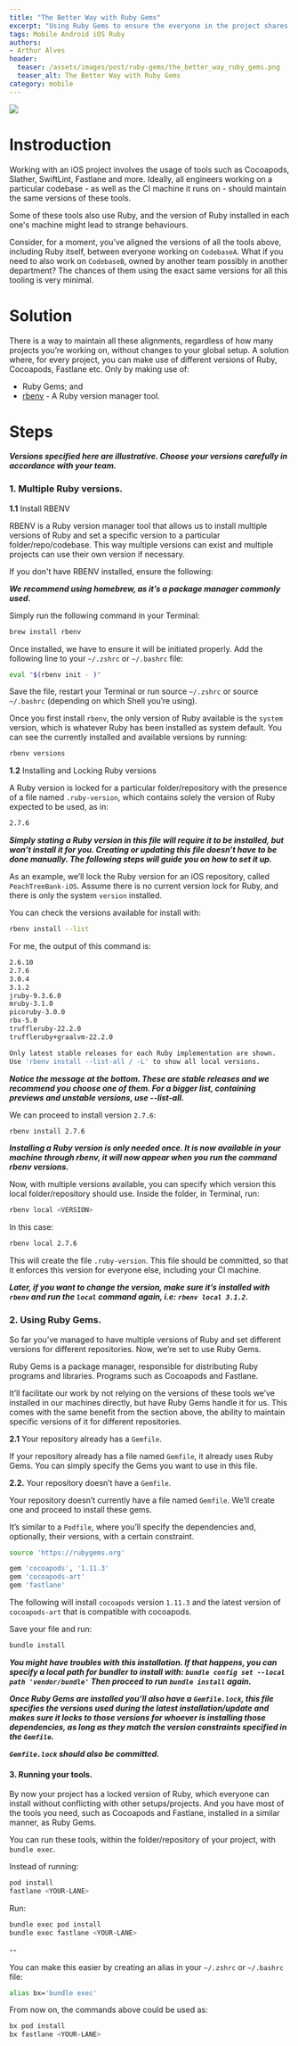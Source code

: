```yaml
---
title: "The Better Way with Ruby Gems"
excerpt: "Using Ruby Gems to ensure the everyone in the project shares the same setup."
tags: Mobile Android iOS Ruby
authors:
- Arthur Alves
header:
  teaser: /assets/images/post/ruby-gems/the_better_way_ruby_gems.png
  teaser_alt: The Better Way with Ruby Gems
category: mobile
---
```


![](/assets/images/post/ruby-gems/the_better_way_ruby_gems.png)

# Instroduction

Working with an iOS project involves the usage of tools such as Cocoapods, Slather, SwiftLint, Fastlane and more. Ideally, all engineers working on a particular codebase - as well as the CI machine it runs on - should maintain the same versions of these tools.

Some of these tools also use Ruby, and the version of Ruby installed in each one's machine might lead to strange behaviours.

Consider, for a moment, you’ve aligned the versions of all the tools above, including Ruby itself, between everyone working on `CodebaseA`. What if you need to also work on `CodebaseB`, owned by another team possibly in another department? The chances of them using the exact same versions for all this tooling is very minimal.

# Solution

There is a way to maintain all these alignments, regardless of how many projects you’re working on, without changes to your global setup. A solution where, for every project, you can make use of different versions of Ruby, Cocoapods, Fastlane etc. Only by making use of:

* Ruby Gems; and
* [rbenv](https://github.com/rbenv/rbenv) - A Ruby version manager tool.

# Steps

**_Versions specified here are illustrative. Choose your versions carefully in accordance with your team._**

### **1.** Multiple Ruby versions.

**1.1** Install RBENV

RBENV is a Ruby version manager tool that allows us to install multiple versions of Ruby and set a specific version to a particular folder/repo/codebase. This way multiple versions can exist and multiple projects can use their own version if necessary.

If you don't have RBENV installed, ensure the following:

**_We recommend using homebrew, as it’s a package manager commonly used._**

Simply run the following command in your Terminal:

```bash
brew install rbenv
```

Once installed, we have to ensure it will be initiated properly. Add the following line to your `~/.zshrc` or `~/.bashrc` file:

```bash
eval "$(rbenv init - )"
```

Save the file, restart your Terminal or run source `~/.zshrc` or source `~/.bashrc` (depending on which Shell you’re using).

Once you first install `rbenv`, the only version of Ruby available is the `system` version, which is whatever Ruby has been installed as system default. You can see the currently installed and available versions by running:

```bash
rbenv versions
```

**1.2** Installing and Locking Ruby versions

A Ruby version is locked for a particular folder/repository with the presence of a file named `.ruby-version`, which contains solely the version of Ruby expected to be used, as in:

```bash
2.7.6
```

**_Simply stating a Ruby version in this file will require it to be installed, but won’t install it for you. Creating or updating this file doesn’t have to be done manually. The following steps will guide you on how to set it up._**

As an example, we’ll lock the Ruby version for an iOS repository, called `PeachTreeBank-iOS`. Assume there is no current version lock for Ruby, and there is only the system `version` installed.

You can check the versions available for install with:

```bash
rbenv install --list
```

For me, the output of this command is:

```bash
2.6.10
2.7.6
3.0.4
3.1.2
jruby-9.3.6.0
mruby-3.1.0
picoruby-3.0.0
rbx-5.0
truffleruby-22.2.0
truffleruby+graalvm-22.2.0

Only latest stable releases for each Ruby implementation are shown.
Use 'rbenv install --list-all / -L' to show all local versions.
```

**_Notice the message at the bottom. These are stable releases and we recommend you choose one of them. For a bigger list, containing previews and unstable versions, use --list-all._**

We can proceed to install version `2.7.6`:

```bash
rbenv install 2.7.6
```

**_Installing a Ruby version is only needed once. It is now available in your machine through rbenv, it will now appear when you run the command rbenv versions._**

Now, with multiple versions available, you can specify which version this local folder/repository should use. Inside the folder, in Terminal, run:

```bash
rbenv local <VERSION>
```

In this case:

```bash
rbenv local 2.7.6
```

This will create the file `.ruby-version`. This file should be committed, so that it enforces this version for everyone else, including your CI machine.

**_Later, if you want to change the version, make sure it’s installed with `rbenv` and run the `local` command again, i.e: `rbenv local 3.1.2`._**

### **2.** Using Ruby Gems.

So far you’ve managed to have multiple versions of Ruby and set different versions for different repositories. Now, we’re set to use Ruby Gems.

Ruby Gems is a package manager, responsible for distributing Ruby programs and libraries. Programs such as Cocoapods and Fastlane.

It’ll facilitate our work by not relying on the versions of these tools we’ve installed in our machines directly, but have Ruby Gems handle it for us. This comes with the same benefit from the section above, the ability to maintain specific versions of it for different repositories.

**2.1** Your repository already has a `Gemfile`.

If your repository already has a file named `Gemfile`, it already uses Ruby Gems. You can simply specify the Gems you want to use in this file.

**2.2.** Your repository doesn’t have a `Gemfile`.

Your repository doesn’t currently have a file named `Gemfile`. We’ll create one and proceed to install these gems.

It’s similar to a `Podfile`, where you’ll specify the dependencies and, optionally, their versions, with a certain constraint.

```bash
source 'https://rubygems.org'

gem 'cocoapods', '1.11.3'
gem 'cocoapods-art'
gem 'fastlane'
```

The following will install `cocoapods` version `1.11.3` and the latest version of `cocoapods-art` that is compatible with cocoapods.

Save your file and run:

```bash
bundle install
```

**_You might have troubles with this installation. If that happens, you can specify a local path for bundler to install with: `bundle config set --local path 'vendor/bundle'`
Then proceed to run `bundle install` again._**

**_Once Ruby Gems are installed you’ll also have a `Gemfile.lock`, this file specifies the versions used during the latest installation/update and makes sure it locks to those versions for whoever is installing those dependencies, as long as they match the version constraints specified in the `Gemfile`._**

**_`Gemfile.lock` should also be committed._**


#### **3.** Running your tools.

By now your project has a locked version of Ruby, which everyone can install without conflicting with other setups/projects. And you have most of the tools you need, such as Cocoapods and Fastlane, installed in a similar manner, as Ruby Gems.

You can run these tools, within the folder/repository of your project, with `bundle exec`.

Instead of running:

```bash
pod install
fastlane <YOUR-LANE>
```

Run:

```bash
bundle exec pod install
bundle exec fastlane <YOUR-LANE>
```

--

You can make this easier by creating an alias in your `~/.zshrc` or `~/.bashrc` file:

```bash
alias bx='bundle exec'
```

From now on, the commands above could be used as:

```bash
bx pod install
bx fastlane <YOUR-LANE>
```
